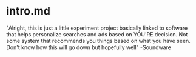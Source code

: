 # intro.md
"Alright, this is just a little experiment project basically linked to software that helps personalize searches and ads based on YOU'RE decision. Not some system that recommends you things based on what you have seen. Don't know how this will go down but hopefully well" -Soundware
